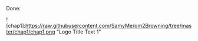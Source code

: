 
Done:

![chap1]:https://raw.githubusercontent.com/SamyMe/om2Browning/tree/master/chap1/chap1.png "Logo Title Text 1"

